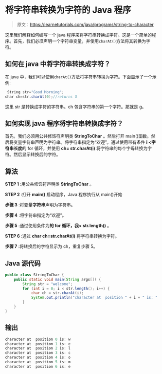 # 将字符串转换为字符的 Java 程序

> 原文：<https://learnetutorials.com/java/programs/string-to-character>

这里我们解释如何编写一个 java 程序来将字符串转换成字符。这是一个简单的程序。首先，我们必须声明一个字符串变量，并使用`charAt()`方法将其转换为字符。

## 如何在 java 中将字符串转换成字符？

在 java 中，我们可以使用`charAt()`方法将字符串转换为字符。下面显示了一个示例:

```java
 String str="Good Morning";
char ch=str.charAt(0);//returns G 

```

这里 str 是转换成字符的字符串。ch 包含字符串的第一个字符。那就是 g。

## 如何实现 java 程序将字符串转换成字符？

首先，我们必须用公共修饰符声明类 **StringToChar** 。然后打开 main()函数。然后将变量字符串声明为字符串。将字符串指定为“欢迎”。通过使用带有条件 **i <字符串长度**的 for 循环，并使用 **ch= str.charAt(i)** 将字符串的每个字母转换为字符。然后显示转换后的字符。

## 算法

**STEP 1** :用公共修饰符声明类 **StringToChar** 。

**STEP 2** :打开 **main()** 启动程序，Java 程序执行从 main()开始

**步骤 3** :将变量**字符串**声明为字符串。

**步骤 4** :将字符串指定为“欢迎”。

**步骤 5** :通过使用条件为**的 for 循环，我< str.length()** 。

**STEP 6** :通过 **char ch=str.charAt(i)** 将字符串转换为字符。

**步骤 7** :将转换后的字符显示为 ch，重复步骤 5。

## Java 源代码

```java
public class StringToChar {
    public static void main(String args[]) {
        String str = "welcome";
        for (int i = 0; i < str.length(); i++) {
            char ch = str.charAt(i);
            System.out.println("character at  position " + i + " is: " + ch);
        }
    }
}

```

## 输出

```java
character at  position 0 is: w
character at  position 1 is: e
character at  position 2 is: l
character at  position 3 is: c
character at  position 4 is: o
character at  position 5 is: m
character at  position 6 is: e
```